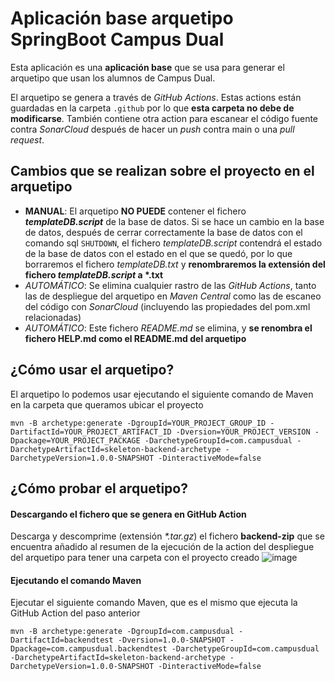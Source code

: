 # Aplicación base arquetipo SpringBoot Campus Dual
Esta aplicación es una **aplicación base** que se usa para generar el arquetipo que usan los alumnos de Campus Dual. 

El arquetipo se genera a través de *GitHub Actions*. Estas actions están guardadas en la carpeta <code>.github</code> por
lo que **esta carpeta no debe de modificarse**. También contiene otra action para escanear el código fuente contra 
*SonarCloud* después de hacer un *push* contra main o una *pull request*.

## Cambios que se realizan sobre el proyecto en el arquetipo
* **MANUAL**: El arquetipo **NO PUEDE** contener el fichero ***templateDB.script*** de la base de datos. Si se hace un cambio en la base de datos, después de cerrar correctamente la base de datos con el comando sql <code>SHUTDOWN</code>, el fichero *templateDB.script* contendrá el estado de la base de datos con el estado en el que se quedó, por lo que borraremos el fichero *templateDB.txt* y **renombraremos la extensión del fichero *templateDB.script* a \*.txt** 
* *AUTOMÁTICO*: Se elimina cualquier rastro de las *GitHub Actions*, tanto las de despliegue del arquetipo en *Maven Central* como las de escaneo del código con *SonarCloud* (incluyendo las propiedades del pom.xml relacionadas)
* *AUTOMÁTICO*: Este fichero *README.md* se elimina, y **se renombra el fichero HELP.md como el README.md del arquetipo**

## ¿Cómo usar el arquetipo?
El arquetipo lo podemos usar ejecutando el siguiente comando de Maven en la carpeta que queramos ubicar el proyecto
```
mvn -B archetype:generate -DgroupId=YOUR_PROJECT_GROUP_ID -DartifactId=YOUR_PROJECT_ARTIFACT_ID -Dversion=YOUR_PROJECT_VERSION -Dpackage=YOUR_PROJECT_PACKAGE -DarchetypeGroupId=com.campusdual -DarchetypeArtifactId=skeleton-backend-archetype -DarchetypeVersion=1.0.0-SNAPSHOT -DinteractiveMode=false
```
## ¿Cómo probar el arquetipo?
#### Descargando el fichero que se genera en GitHub Action
Descarga y descomprime (extensión *\*.tar.gz*) el fichero **backend-zip** que se encuentra añadido al resumen de la ejecución de la action del despliegue del arquetipo para tener una carpeta con el proyecto creado
![image](https://i.imgur.com/DOpyK5M.png)
#### Ejecutando el comando Maven
Ejecutar el siguiente comando Maven, que es el mismo que ejecuta la GitHub Action del paso anterior
```
mvn -B archetype:generate -DgroupId=com.campusdual -DartifactId=backendtest -Dversion=1.0.0-SNAPSHOT -Dpackage=com.campusdual.backendtest -DarchetypeGroupId=com.campusdual -DarchetypeArtifactId=skeleton-backend-archetype -DarchetypeVersion=1.0.0-SNAPSHOT -DinteractiveMode=false
```


